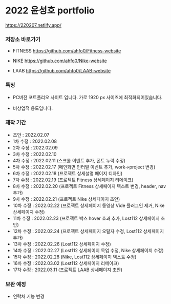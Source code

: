 # 2022 윤성호 portfolio

https://220207.netlify.app/

### 저장소 바로가기

- FITNESS
  https://github.com/ahfo0/Fitness-website
  
- NIKE
  https://github.com/ahfo0/Nike-website
  
- LAAB
  https://github.com/ahfo0/LAAB-website


### 특징

- PC버전 포트폴리오 사이트 입니다.
  가로 1920 px 사이즈에 최적화되어있습니다.

- 비상업적 용도입니다.

### 제작 기간

- 초안 : 2022.02.07
- 1차 수정 : 2022.02.08
- 2차 수정 : 2022.02.09
- 3차 수정 : 2022.02.10
- 4차 수정 : 2022.02.11 (스크롤 이벤트 추가, 폰트 누락 수정)
- 5차 수정 : 2022.02.17 (메인화면 인터벌 이벤트 추가, work->project 변경)
- 6차 수정 : 2022.02.18 (프로젝트 상세설명 페이지 디자인)
- 7차 수정 : 2022.02.19 (프로젝트 Fitness 상세페이지 리메이크)
- 8차 수정 : 2022.02.20 (프로젝트 Fitness 상세페이지 텍스트 변경, header, nav 추가)
- 9차 수정 : 2022.02.21 (프로젝트 Nike 상세페이지 초안)
- 10차 수정 : 2022.02.22 (프로젝트 상세페이지 동영상 Vide 플러그인 제거, Nike 상세페이지 수정)
- 11차 수정 : 2022.02.23 (프로젝트 박스 hover 효과 추가, Lost112 상세페이지 초안)
- 12차 수정 : 2022.02.24 (프로젝트 상세페이지 오탈자 수정, Lost112 상세페이지 추가)
- 13차 수정 : 2022.02.26 (Lost112 상세페이지 수정)
- 14차 수정 : 2022.02.27 (Lost112 상세페이지 목업 수정, Nike 상세페이지 수정)
- 15차 수정 : 2022.02.28 (Nike, Lost112 상세페이지 텍스트 수정)
- 16차 수정 : 2022.03.02 (Lost112 상세페이지 리메이크)
- 17차 수정 : 2022.03.11 (프로젝트 LAAB 상세페이지 초안)

### 보완 예정

- 연락처 기능 변경
